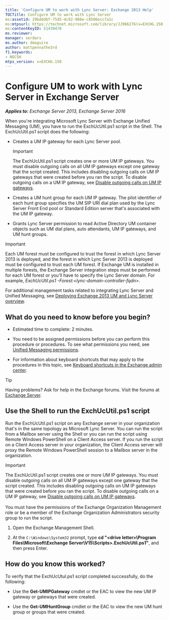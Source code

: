 ```yaml
---
title: 'Configure UM to work with Lync Server: Exchange 2013 Help'
TOCTitle: Configure UM to work with Lync Server
ms:assetid: 29bdddbf-75d5-4c92-988e-c8506ecc7a1c
ms:mtpsurl: https://technet.microsoft.com/library/JJ966276(v=EXCHG.150)
ms:contentKeyID: 51439478
ms.reviewer: 
manager: serdars
ms.author: dmaguire
author: mattpennathe3rd
f1.keywords:
- NOCSH
mtps_version: v=EXCHG.150
---
```


# Configure UM to work with Lync Server in Exchange Server

_**Applies to:** Exchange Server 2013, Exchange Server 2016_

When you're integrating Microsoft Lync Server with Exchange Unified Messaging (UM), you have to run the ExchUcUtil.ps1 script in the Shell. The ExchUcUtil.ps1 script does the following:

- Creates a UM IP gateway for each Lync Server pool.

    > [!IMPORTANT]
    > The ExchUcUtil.ps1 script creates one or more UM IP gateways. You must disable outgoing calls on all UM IP gateways except one gateway that the script created. This includes disabling outgoing calls on UM IP gateways that were created before you ran the script. To disable outgoing calls on a UM IP gateway, see <A href="disable-outgoing-calls-on-https://docs.microsoft.com/exchange/voice-mail-unified-messaging/connect-voice-mail-system/um-ip-gateways">Disable outgoing calls on UM IP gateways</A>.

- Creates a UM hunt group for each UM IP gateway. The pilot identifier of each hunt group specifies the UM SIP URI dial plan used by the Lync Server Front End pool or Standard Edition server that's associated with the UM IP gateway.

- Grants Lync Server permission to read Active Directory UM container objects such as UM dial plans, auto attendants, UM IP gateways, and UM hunt groups.

> [!IMPORTANT]
> Each UM forest must be configured to trust the forest in which Lync Server 2013 is deployed, and the forest in which Lync Server 2013 is deployed must be configured to trust each UM forest. If Exchange UM is installed in multiple forests, the Exchange Server integration steps must be performed for each UM forest or you'll have to specify the Lync Server domain. For example, <EM>ExchUcUtil.ps1 -Forest:&lt;lync-domain-controller-fqdn&gt;</EM>.

For additional management tasks related to integrating Lync Server and Unified Messaging, see [Deploying Exchange 2013 UM and Lync Server overview](deploying-exchange-2013-um-and-lync-server-overview-exchange-2013-help.md).

## What do you need to know before you begin?

- Estimated time to complete: 2 minutes.

- You need to be assigned permissions before you can perform this procedure or procedures. To see what permissions you need, see [Unified Messaging permissions](unified-messaging-permissions-exchange-2013-help.md).

- For information about keyboard shortcuts that may apply to the procedures in this topic, see [Keyboard shortcuts in the Exchange admin center](keyboard-shortcuts-in-the-exchange-admin-center-2013-help.md).

> [!TIP]
> Having problems? Ask for help in the Exchange forums. Visit the forums at [Exchange Server](https://go.microsoft.com/fwlink/p/?linkid=60612).

## Use the Shell to run the ExchUcUtil.ps1 script

Run the ExchUcUtil.ps1 script on any Exchange server in your organization that's in the same topology as Microsoft Lync Server. You can run the script from a Mailbox server using the Shell or you can run the script using Remote Windows PowerShell on a Client Access server. If you run the script on a Client Access server in your organization, the Client Access server will proxy the Remote Windows PowerShell session to a Mailbox server in the organization.

> [!IMPORTANT]
> The ExchUcUtil.ps1 script creates one or more UM IP gateways. You must disable outgoing calls on all UM IP gateways except one gateway that the script created. This includes disabling outgoing calls on UM IP gateways that were created before you ran the script. To disable outgoing calls on a UM IP gateway, see <A href="disable-outgoing-calls-on-https://docs.microsoft.com/exchange/voice-mail-unified-messaging/connect-voice-mail-system/um-ip-gateways">Disable outgoing calls on UM IP gateways</A>. <br/><br/> You must have the permissions of the Exchange Organization Management role or be a member of the Exchange Organization Administrators security group to run the script.

1. Open the Exchange Management Shell.

2. At the `C:\Windows\System32` prompt, type **cd "\<drive letter\>\\Program Files\\Microsoft\\Exchange Server\\V15\\Scripts\>.ExchUcUtil.ps1"**, and then press Enter.

## How do you know this worked?

To verify that the ExchUcUtul.ps1 script completed successfully, do the following:

- Use the **Get-UMIPGateway** cmdlet or the EAC to view the new UM IP gateway or gateways that were created.

- Use the **Get-UMHuntGroup** cmdlet or the EAC to view the new UM hunt group or groups that were created.

